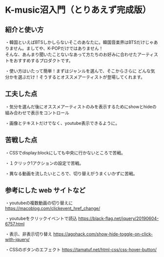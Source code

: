 # K-music沼入門（とりあえず完成版）


## 紹介と使い方

・韓国といえばBTSしかしらないそこのあなたに。韓国音楽界はBTSだけじゃありません。ましてや、K-POPだけではありません！  
そんな、あんまり聞いたことないなあって方たちのお好みに合わせたアーティストをおすすめするプロダクトです。

・使い方はいたって簡単！まずはジャンルを選んで、そこからさらに
どんな気分かを選ぶだけ！そうするとオススメアーティストが登場してくれます。

## 工夫した点

・気分を選んだ後にオススメアーティストのみを表示するためにshowとhideの組み合わせで表示をコントロール  

・画像とテキストだけでなく、youtube表示できるように。

## 苦戦した点

・CSSでdisplay:blockにしても中央に行かないところで苦戦。  

・１クリック1アクションの設定で苦戦。  

・異なる動画を流したいところで、切り替えがうまくいかずに苦戦。


## 参考にした web サイトなど

・youtubeの複数動画の切り替えに
https://macoblog.com/clickevent_href_change/

・youtubeをクリックイベントで読込
https://black-flag.net/jquery/20190604-6757.html

・表示、非表示切り替え
https://agohack.com/show-hide-toggle-on-click-with-jquery/

・CSSのボタンのエフェクト
https://tamatuf.net/html-css/css-hover-button/
